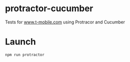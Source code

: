 # protractor-cucumber
Tests for www.t-mobile.com using Protracor and Cucumber

# Launch

```
npm run protractor
```
